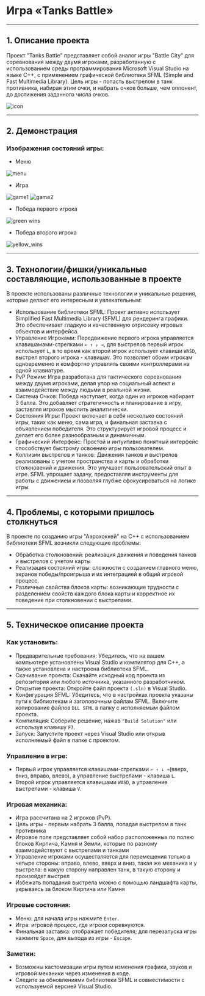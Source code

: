 # **Игра «Tanks Battle»‎‎**
_____
## 1. Описание проекта
Проект "Tanks Battle" представляет собой аналог игры "Battle City" для соревнования между двумя игроками, разработанную с использованием среды программирования Microsoft Visual Studio на языке C++, с применением графической библиотеки SFML (Simple and Fast Multimedia Library). Цель игры - попасть выстрелом в танк противника, набирая этим очки, и набрать очков больше, чем оппонент, до достижения заданного числа очков.

![icon](https://github.com/linagrach/Tanks-Battle/blob/master/image%20130.png, "Tanks Battle!")

_____
## 2. Демонстрация
### Изображения состояний игры:
+ Меню

![menu](https://github.com/linagrach/Tanks-Battle/blob/master/image%20130.png, "Menu")

+ Игра

![game1](https://github.com/linagrach/Tanks-Battle/blob/master/image%2062.png, "Gameplay")
![game2](https://github.com/linagrach/Tanks-Battle/blob/master/image%2067.png, "Gameplay")

+ Победа первого игрока

![green wins](https://github.com/linagrach/Tanks-Battle/blob/ce08b6dc721953f0a07cb8f7fc7dfe7ba94d6c1c/image%2065.png, "Green Wins!")

+ Победа второго игрока

![yellow_wins](https://raw.githubusercontent.com/linagrach/Tanks-Battle/master/image%2064.jpg, "Yellow wins!")

_____
## 3. Технологии/фишки/уникальные составляющие, использованные в проекте

В проекте использованы различные технологии и уникальные решения, которые делают его интересным и увлекательным:
+ Использование библиотеки SFML: Проект активно использует Simplified Fast Multimedia Library (SFML) для рендеринга графики. Это обеспечивает гладкую и качественную отрисовку игровых объектов и интерфейса.
+ Управление Игроками: Передвижение первого игрока управляется клавишамами-стрелками ``` ← ↑ ↓ → ```, для выстрелов первый игрок использует ``` L ```, в то время как второй игрок использует клавиши ``` WASD ```, выстрел второго игрока - клавиша``` V ```. Это позволяет обоим игрокам одновременно и комфортно управлять своими контроллерами на одной клавиатуре.
+ PvP Режим: Игра разработана для тактического соревнования между двумя игроками, делая упор на социальный аспект и взаимодействие между людьми в реальной жизни.
+ Система Очков: Победа наступает, когда один из игроков набирает 3 балла. Это добавляет стратегичность и планирование в игру, заставляя игроков мыслить аналитически.
+ Состояния Игры: Проект включает в себя несколько состояний игры, таких как меню, сама игра, и финальная заставка с объявлением победителя. Это структурирует игровой процесс и делает его более разнообразным и динамичным.
+ Графический Интерфейс: Простой и интуитивно понятный интерфейс способствует быстрому освоению игры пользователем.
+ Коллизии выстрелов и танков: Движения танков и выстрелов реализованы с учетом пространства и карты и обработки столкновений и движения. Это улучшает пользовательский опыт в игре. SFML упрощает задачу, предоставляя инструменты для работы с движением и позволяя глубже сфокусироваться на логике игры.
______
## 4. Проблемы, с которыми пришлось столкнуться

В проекте по созданию игры "Аэрохоккей" на C++ с использованием библиотеки SFML возникли следующие проблемы:
+ Обработка столкновений: реализация движения и поведения танков и выстрелов с учетом карты
+ Реализация состояний игры: сложности с созданием главного меню, экранов победы/проигрыша и их интеграцией в общий игровой процесс.
+ Различные свойства блоков карты: возникающие трудности с разделением свойств каждого блока карты и корректное их поведение при столкновении с выстрелами. 

____
## 5. Техническое описание проекта

### Как установить:
+ Предварительные требования: Убедитесь, что на вашем компьютере установлены Visual Studio и компилятор для C++, а также установлена и настроена библиотека SFML.
+ Скачивание проекта: Скачайте исходный код проекта из репозитория или любого источника, указанного разработчиком.
+ Открытие проекта: Откройте файл проекта ```(.sln)``` в Visual Studio.
+ Конфигурация SFML: Убедитесь, что в настройках проекта указаны пути к библиотекам и заголовочным файлам SFML. Включите копирование файлов ````DLL SFML```` в папку с исполняемым файлом проекта.
+ Компиляция: Соберите решение, нажав ```"Build Solution"``` или используя клавишу ```F7```.
+ Запуск: Запустите проект через Visual Studio или открыв исполняемый файл в папке с проектом.

### Управление в игре:
+ Первый игрок управляется клавишами-стрелками ``` ← ↑ ↓ → ```(вверх, вниз, вправо, влево), а управление выстрелами - клавиша ``` L ```.
+ Второй игрок управляется клавишами  ``` WASD ```, а управление выстрелами - клавиша ``` V ```.

### Игровая механика:
- Игра рассчитана на 2 игроков (PvP).
- Цель игры - первым набрать 3 балла, попадая выстрелом в танк противника
- Игровое поле представляет собой набор расположенных по полею блоков Кирпича, Камня и Земли, которые по разному взаимодействуют с выстрелами и танками  
- Управление игроками осуществляется для перемещения только в четыре стороны: вправо, влево, вверх и вниз, такая же механика и у выстрела: в какую сторону направлен танк, в такую сторону и произойдет выстрел
- Избежать попадания выстрела можно с помощью ландшафта карты, укрываясь за блоком Кирпича или Камня

### Игровые состояния:
- Меню: для начала игры нажмите ```Enter```.
- Игра: игровой процесс, где игроки соревнуются.
- Финальная заставка: отображает победителя; для перезапуска игры нажмите ```Space```, для выхода из игры - ```Escape```.

### Заметки:
- Возможны кастомизации игры путем изменения графики, звуков и игровой механики через изменения в коде.
- Следите за обновлениями библиотеки SFML и совместимости с используемой версией Visual Studio.
